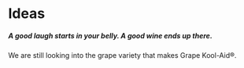 #  Ideas

##### A good laugh starts in your belly. A good wine ends up there.  

We are still looking into the grape variety that makes Grape Kool-Aid®.